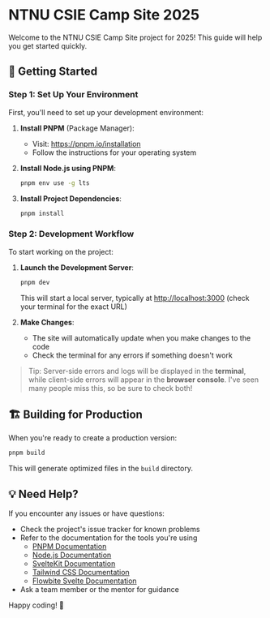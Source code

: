# NTNU CSIE Camp Site 2025

Welcome to the NTNU CSIE Camp Site project for 2025! This guide will help you get started quickly.

## 🚀 Getting Started

### Step 1: Set Up Your Environment

First, you'll need to set up your development environment:

1. **Install PNPM** (Package Manager):

   - Visit: <https://pnpm.io/installation>
   - Follow the instructions for your operating system

2. **Install Node.js using PNPM**:

   ```bash
   pnpm env use -g lts
   ```

3. **Install Project Dependencies**:

   ```bash
   pnpm install
   ```

### Step 2: Development Workflow

To start working on the project:

1. **Launch the Development Server**:

   ```bash
   pnpm dev
   ```

   This will start a local server, typically at <http://localhost:3000> (check your terminal for the exact URL)

2. **Make Changes**:
   - The site will automatically update when you make changes to the code
   - Check the terminal for any errors if something doesn't work

> Tip: Server-side errors and logs will be displayed in the **terminal**, while client-side errors will appear in the **browser console**. I've seen many people miss this, so be sure to check both!

## 🏗️ Building for Production

When you're ready to create a production version:

```bash
pnpm build
```

This will generate optimized files in the `build` directory.

## 💡 Need Help?

If you encounter any issues or have questions:

- Check the project's issue tracker for known problems
- Refer to the documentation for the tools you're using
  - [PNPM Documentation](https://pnpm.io/pnpm-cli)
  - [Node.js Documentation](https://nodejs.org/en/docs/)
  - [SvelteKit Documentation](https://kit.svelte.dev/docs)
  - [Tailwind CSS Documentation](https://tailwindcss.com/docs)
  - [Flowbite Svelte Documentation](https://flowbite-svelte.com/docs/pages/introduction)
- Ask a team member or the mentor for guidance

Happy coding! 🎉
